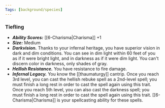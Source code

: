 ```yaml
---
Tags: [background/species]
---
```

### Tiefling
- ***Ability Scores:*** [[6-Charisma|Charisma]] +1
- ***Size:*** Medium
- ***Darkvision.*** Thanks to your infernal heritage, you have superior vision in dark and dim conditions. You can see in dim light within 60 feet of you as if it were bright light, and in darkness as if it were dim light. You can't discern color in darkness, only shades of gray.
- ***Hellish Resistance.*** You have resistance to fire damage.
- ***Infernal Legacy.*** You know the [[thaumaturgy]] cantrip. Once you reach 3rd level, you can cast the hellish rebuke spell as a 2nd-level spell; you must finish a long rest in order to cast the spell again using this trait. Once you reach 5th level, you can also cast the darkness spell; you must finish a long rest in order to cast the spell again using this trait. [[6-Charisma|Charisma]] is your spellcasting ability for these spells.
